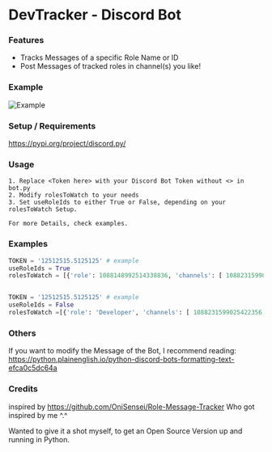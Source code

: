# DevTracker - Discord Bot

### Features

- Tracks Messages of a specific Role Name or ID
- Post Messages of tracked roles in channel(s) you like!

### Example

![Example](https://i.imgur.com/f4KELUP_d.webp?maxwidth=760&fidelity=grand "Example Image of the Discord Bot")



### Setup / Requirements
https://pypi.org/project/discord.py/

### Usage
    1. Replace <Token here> with your Discord Bot Token without <> in bot.py
    2. Modify rolesToWatch to your needs
    3. Set useRoleIds to either True or False, depending on your rolesToWatch Setup.

    For more Details, check examples.

### Examples

          
        
````python
TOKEN = '12512515.5125125' # example
useRoleIds = True
rolesToWatch = [{'role': 1088148992514338836, 'channels': [ 1088231599025422356, 1088231613298647101]}]


TOKEN = '12512515.5125125' # example
useRoleIds = False
rolesToWatch =[{'role': 'Developer', 'channels': [ 1088231599025422356, 1088231613298647101]},{'role': 'TestRole', 'channels': [ 1088231599025422356]}]
````

### Others
If you want to modify the Message of the Bot, I recommend reading:
https://python.plainenglish.io/python-discord-bots-formatting-text-efca0c5dc64a


### Credits
inspired by https://github.com/OniSensei/Role-Message-Tracker
Who got inspired by me ^.^

Wanted to give it a shot myself, to get an Open Source Version up and running in Python.
